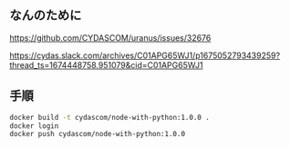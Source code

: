 ## なんのために

https://github.com/CYDASCOM/uranus/issues/32676

https://cydas.slack.com/archives/C01APG65WJ1/p1675052793439259?thread_ts=1674448758.951079&cid=C01APG65WJ1

## 手順

```sh
docker build -t cydascom/node-with-python:1.0.0 .
docker login
docker push cydascom/node-with-python:1.0.0
```

